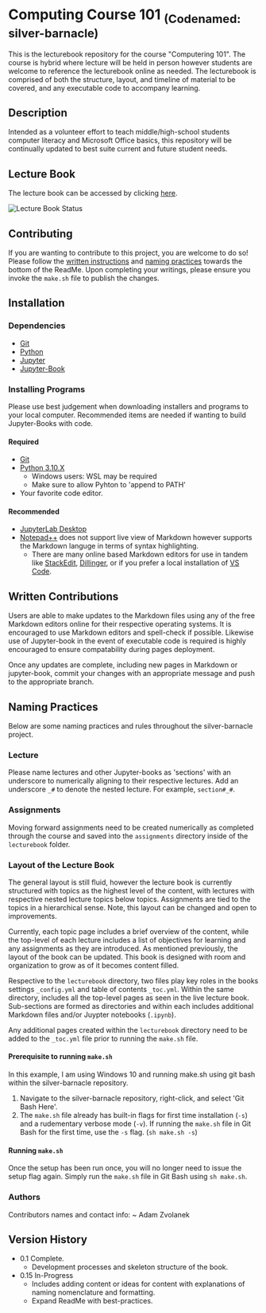# Computing Course 101 <sub>(Codenamed: silver-barnacle)</sub>

This is the lecturebook repository for the course "Computering 101". The course is hybrid where lecture will be held in person however students are welcome to reference the lecturebook online as needed. The lecturebook is comprised of both the structure, layout, and timeline of material to be covered, and any executable code to accompany learning.

## Description

Intended as a volunteer effort to teach middle/high-school students computer literacy and Microsoft Office basics, this repository will be continually updated to best suite current and future student needs.

## Lecture Book

The lecture book can be accessed by clicking [here](https://adamzvolanek.github.io/silver-barnacle/).

![Lecture Book Status](https://github.com/adamzvolanek/silver-barnacle/actions/workflows/pages/pages-build-deployment/badge.svg)

## Contributing

If you are wanting to contribute to this project, you are welcome to do so! Please follow the [written instructions](#written-contributions) and [naming practices](#naming-practices) towards the bottom of the ReadMe. Upon completing your writings, please ensure you invoke the `make.sh` file to publish the changes.

## Installation

### Dependencies

* [Git](https://git-scm.com)
* [Python](https://www.python.org)
* [Jupyter](https://jupyter.org/)
* [Jupyter-Book](https://jupyterbook.org/en/stable/intro.html)

### Installing Programs

Please use best judgement when downloading installers and programs to your local computer. Recommended items are needed if wanting to build Jupyter-Books with code.

#### Required

* [Git](https://git-scm.com/book/en/v2/Getting-Started-Installing-Git)
* [Python 3.10.X](https://www.python.org/downloads/)
  * Windows users: WSL may be required
  * Make sure to allow Pyhton to 'append to PATH'
* Your favorite code editor.

#### Recommended

* [JupyterLab Desktop](https://github.com/jupyterlab/jupyterlab-desktop)
* [Notepad++](https://notepad-plus-plus.org/) does not support live view of Markdown however supports the Markdown languge in terms of syntax highlighting.
  * There are many online based Markdown editors for use in tandem like [StackEdit](https://stackedit.io/), [Dillinger](https://dillinger.io/), or if you prefer a local installation of [VS Code](https://code.visualstudio.com/).

## Written Contributions

Users are able to make updates to the Markdown files using any of the free Markdown editors online for their respective operating systems. It is encouraged to use Markdown editors and spell-check if possible. Likewise use of Jupyter-book in the event of executable code is required is highly encouraged to ensure compatability during pages deployment.

Once any updates are complete, including new pages in Markdown or jupyter-book, commit your changes with an appropriate message and push to the appropriate branch.

## Naming Practices

Below are some naming practices and rules throughout the silver-barnacle project.

### Lecture

Please name lectures and other Jupyter-books as 'sections' with an underscore to numerically aligning to their respective lectures. Add an underscore `_#` to denote the nested lecture. For example, `section#_#`.

### Assignments

Moving forward assignments need to be created numerically as completed through the course and saved into the `assignments` directory inside of the `lecturebook` folder.

### Layout of the Lecture Book

The general layout is still fluid, however the lecture book is currently structured with topics as the highest level of the content, with lectures with respective nested lecture topics below topics. Assignments are tied to the topics in a hierarchical sense. Note, this layout can be changed and open to improvements.

Currently, each topic page includes a brief overview of the content, while the top-level of each lecture includes a list of objectives for learning and any assignments as they are introduced. As mentioned previously, the layout of the book can be updated. This book is designed with room and organization to grow as of it becomes content filled.

Respective to the `lecturebook` directory, two files play key roles in the books settings `_config.yml` and table of contents `_toc.yml`. Within the same directory, includes all the top-level pages as seen in the live lecture book. Sub-sections are formed as directories and within each includes additional Markdown files and/or Juypter notebooks (`.ipynb`). 

Any additional pages created within the `lecturebook` directory need to be added to the `_toc.yml` file prior to running the `make.sh` file.

#### Prerequisite to running `make.sh`

In this example, I am using Windows 10 and running make.sh using git bash within the silver-barnacle repository.
1. Navigate to the silver-barnacle repository, right-click, and select 'Git Bash Here'.
2. The `make.sh` file already has built-in flags for first time installation (`-s`) and a rudementary verbose mode (`-v`). If running the `make.sh` file in Git Bash for the first time, use the `-s` flag. (`sh make.sh -s`)

#### Running `make.sh`

Once the setup has been run once, you will no longer need to issue the setup flag again. Simply run the `make.sh` file in Git Bash using `sh make.sh`.

### Authors

Contributors names and contact info:
~ Adam Zvolanek

## Version History

* 0.1 Complete.
  * Development processes and skeleton structure of the book.
* 0.15 In-Progress
  * Includes adding content or ideas for content with explanations of naming nomenclature and formatting.
  * Expand ReadMe with best-practices.
  